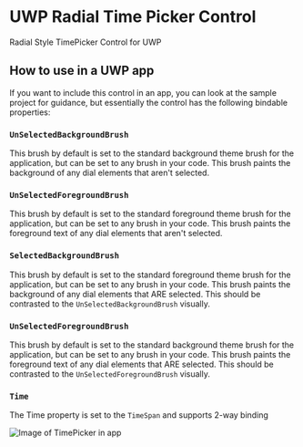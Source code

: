 # UWP Radial Time Picker Control
Radial Style TimePicker Control for UWP

## How to use in a UWP app
If you want to include this control in an app, you can look at the sample project for guidance, but essentially the control has the following bindable properties:

### `UnSelectedBackgroundBrush`

This brush by default is set to the standard background theme brush for the application, but can be set to any brush in your code. This brush paints the background of any dial elements that aren't selected.

### `UnSelectedForegroundBrush`

This brush by default is set to the standard foreground theme brush for the application, but can be set to any brush in your code. This brush paints the foreground text of any dial elements that aren't selected.

### `SelectedBackgroundBrush`

This brush by default is set to the standard foreground theme brush for the application, but can be set to any brush in your code. This brush paints the background of any dial elements that ARE selected. This should be contrasted to the `UnSelectedBackgroundBrush` visually.

### `UnSelectedForegroundBrush`

This brush by default is set to the standard background theme brush for the application, but can be set to any brush in your code. This brush paints the foreground text of any dial elements that ARE selected. This should be contrasted to the `UnSelectedForegroundBrush` visually.

### `Time`

The Time property is set to the `TimeSpan` and supports 2-way binding


![Image of TimePicker in app](https://github.com/deanchalk/UWPTimePicker/blob/master/docs/images/screenshot.gif)


